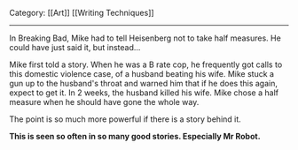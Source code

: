 Category: [[Art]] [[Writing Techniques]]
___
In Breaking Bad, Mike had to tell Heisenberg not to take half measures. He could have just said it, but instead...

Mike first told a story. When he was a B rate cop, he frequently got calls to this domestic violence case, of a husband beating his wife. Mike stuck a gun up to the husband's throat and warned him that if he does this again, expect to get it. In 2 weeks, the husband killed his wife. Mike chose a half measure when he should have gone the whole way. 

The point is so much more powerful if there is a story behind it. 

**This is seen so often in so many good stories. Especially Mr Robot.** 

